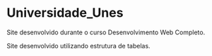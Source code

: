 # Universidade_Unes
Site desenvolvido durante o curso Desenvolvimento Web Completo.

Site desenvolvido utilizando estrutura de tabelas.
